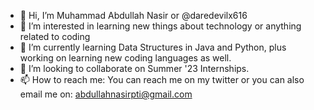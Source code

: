 - 👋 Hi, I’m Muhammad Abdullah Nasir or @daredevilx616
- 👀 I’m interested in learning new things about technology or anything related to coding
- 🌱 I’m currently learning Data Structures in Java and Python, plus working on learning new coding languages as well.
- 💞️ I’m looking to collaborate on Summer '23 Internships.
- 📫 How to reach me: You can reach me on my twitter or you can also email me on: abdullahnasirpti@gmail.com

<!---
daredevilx616/daredevilx616 is a ✨ special ✨ repository because its `README.md` (this file) appears on your GitHub profile.
You can click the Preview link to take a look at your changes.
--->
